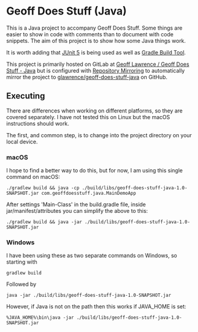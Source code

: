 # Geoff Does Stuff (Java)
This is a Java project to accompany Geoff Does Stuff. Some things are easier to show in code with comments than to document with code snippets. The aim of this project is to show how some Java things work.

It is worth adding that [JUnit 5](https://junit.org/junit5/) is being used as well as [Gradle Build Tool](https://gradle.org/).

This project is primarily hosted on GitLab at [Geoff Lawrence / Geoff Does Stuff - Java](https://gitlab.com/glawrence/geoff-does-stuff-java) but is configured with [Repository Mirroring](https://docs.gitlab.com/ee/user/project/repository/repository_mirroring.html) to automatically mirror the project to [glawrence/geoff-does-stuff-java](https://github.com/glawrence/geoff-does-stuff-java) on GitHub.

## Executing
There are differences when working on different platforms, so they are covered separately. I have not tested this on Linux but the macOS instructions should work.

The first, and common step, is to change into the project directory on your local device.

### macOS
I hope to find a better way to do this, but for now, I am using this single command on macOS:

`./gradlew build && java -cp ./build/libs/geoff-does-stuff-java-1.0-SNAPSHOT.jar com.geoffdoesstuff.java.MainDemoApp`

After settings 'Main-Class' in the build.gradle file, inside jar/manifest/attributes you can simplify the above to this:

`./gradlew build && java -jar ./build/libs/geoff-does-stuff-java-1.0-SNAPSHOT.jar`

### Windows
I have been using these as two separate commands on Windows, so starting with

`gradlew build`

Followed by

`java -jar ./build/libs/geoff-does-stuff-java-1.0-SNAPSHOT.jar`

However, if Java is not on the path then this works if JAVA_HOME is set:

`%JAVA_HOME%\bin\java -jar ./build/libs/geoff-does-stuff-java-1.0-SNAPSHOT.jar`
